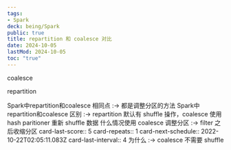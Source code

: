 ```yaml
---
tags:
- Spark
deck: being/Spark
public: true
title: repartition 和 coalesce 对比
date: 2024-10-05
lastMod: 2024-10-05
toc: "true"
---
```


coalesce

repartition


Spark中repartition和coalesce 相同点 :-> 都是调整分区的方法
Spark中repartition和coalesce 区别 :-> repartition 默认有 shuffle 操作，coalesce 使用 hash paritioner 重新 shuffle 数据
什么情况使用 coalesce 调整分区 :-> filter 之后收缩分区
card-last-score:: 5
card-repeats:: 1
card-next-schedule:: 2022-10-22T02:05:11.083Z
card-last-interval:: 4
为什么 :-> coalesce 不需要 shuffle

